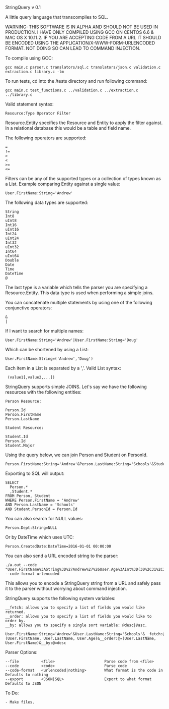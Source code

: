 StringQuery v 0.1


A little query language that transcompiles to SQL.


WARNING: THIS SOFTWARE IS IN ALPHA AND SHOULD NOT BE USED IN PRODUCTION.  I HAVE
ONLY COMPILED USING GCC ON CENTOS 6.6 & MAC OS X 10.11.2. IF YOU ARE ACCEPTING
CODE FROM A URL IT SHOULD BE ENCODED USING THE APPLICATION/X-WWW-FORM-URLENCODED
FORMAT.  NOT DOING SO CAN LEAD TO COMMAND INJECTION.  

To compile using GCC:

    gcc main.c parser.c translators/sql.c translators/json.c validation.c extraction.c library.c -lm

To run tests, cd into the /tests directory and run following command:

    gcc main.c test_functions.c ../validation.c ../extraction.c ../library.c


Valid statement syntax:

    Resource:Type Operator Filter

Resource.Entity specifies the Resource and Entity to apply the filter against.  
In a relational database this would be a table and field name.

The following operators are supported:

    =
    !=
    >
    <
    >=
    <=

Filters can be any of the supported types or a collection of types known as
a List.  Example comparing Entity against a single value:

    User.FirstName:String='Andrew'

The following data types are supported:

    String
    Int8
    uInt8
    Int16
    uInt16
    Int24
    uInt24
    Int32
    uInt32
    Int64
    uInt64
    Double
    Date
    Time
    DateTime
    @

The last type is a variable which tells the parser you are specifying a
Resource.Entity.  This data type is used when performing a simple joins.

You can concatenate multiple statements by using one of the following conjunctive
operators:

    &
    |     

If I want to search for multiple names:

    User.FirstName:String='Andrew'|User.FirstName:String='Doug'

Which can be shortened by using a List:

    User.FirstName:String=('Andrew','Doug')

Each item in a List is separated by a ','.  Valid List syntax:

     (value1[,value2,...])

StringQuery supports simple JOINS.  Let's say we have the following resources
with the following entities:

    Person Resource:

    Person.Id
    Person.FirstName
    Person.LastName

    Student Resource:

    Student.Id
    Person.Id
    Student.Major

Using the query below, we can join Person and Student on PersonId.

    Person.FirstName:String='Andrew'&Person.LastName:String='Schools'&Student.PersonId:@=Person.Id

Exporting to SQL will output:

    SELECT
      Person.*
      ,Student.*
    FROM Person, Student
    WHERE Person.FirstName = 'Andrew'
    AND Person.LastName = 'Schools'
    AND Student.PersonId = Person.Id

You can also search for NULL values:

    Person.Dept:String=NULL

Or by DateTime which uses UTC:

    Person.CreatedDate:DateTime=2016-01-01 00:00:00


You can also send a URL encoded string to the parser:

    ./a.out --code "User.FirstName%3AString%3D%27Andrew%27%26User.Age%3AInt%3D(30%2C31%2C32)" --code-format urlencoded

This allows you to encode a StringQuery string from a URL and safely pass it to
the parser without worrying about command injection.

StringQuery supports the following system variables:

    __fetch: allows you to specify a list of fields you would like returned.
    __order: allows you to specify a list of fields you would like to order by.
    __by: allows you to specify a single sort variable: @desc|@asc.

    User.FirstName:String='Andrew'&User.LastName:String='Schools'&__fetch:@=(User.FirstName, User.LastName, User.Age)&__order:@=(User.LastName, User.FirstName)&__by:@=desc


Parser Options:

    --file          <file>                      Parse code from <file>   
    --code          <code>                      Parse code   
    --code-format   <urlencoded|nothing>        What format is the code in    Defaults to nothing
    --export        <JSON|SQL>                  Export to what format         Defaults to JSON

To Do:

    - Make files.
